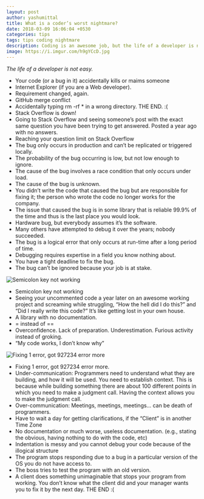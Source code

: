 ```yaml
---
layout: post
author: yashumittal
title: What is a coder’s worst nightmare?
date: 2018-03-09 16:06:04 +0530
categories: tips
tags: tips coding nightmare
description: Coding is an awesome job, but the life of a developer is not easy. Here's a list of coder's worst nightmare.
image: https://i.imgur.com/h9gYCcD.jpg
---
```


_The life of a developer is not easy._

* Your code (or a bug in it) accidentally kills or maims someone
* Internet Explorer (if you are a Web developer).
* Requirement changed, again.
* GitHub merge conflict
* Accidentally typing rm -rf * in a wrong directory. THE END. :(
* Stack Overflow is down!
* Going to Stack Overflow and seeing someone’s post with the exact same question you have been trying to get answered. Posted a year ago with no answers.
* Reaching your question limit on Stack Overflow
* The bug only occurs in production and can’t be replicated or triggered locally.
* The probability of the bug occurring is low, but not low enough to ignore.
* The cause of the bug involves a race condition that only occurs under load.
* The cause of the bug is unknown.
* You didn’t write the code that caused the bug but are responsible for fixing it; the person who wrote the code no longer works for the company.
* The issue that caused the bug is in some library that is reliable 99.9% of the time and thus is the last place you would look.
* Hardware bug, but everybody assumes it’s the software.
* Many others have attempted to debug it over the years; nobody succeeded.
* The bug is a logical error that only occurs at run-time after a long period of time.
* Debugging requires expertise in a field you know nothing about.
* You have a tight deadline to fix the bug.
* The bug can’t be ignored because your job is at stake.

![Semicolon key not working](https://i.imgur.com/nGjCZ2B.jpg)

* Semicolon key not working
* Seeing your uncommented code a year later on an awesome working project and screaming while struggling, “How the hell did I do this?” and “Did I really write this code?” It’s like getting lost in your own house.
* A library with no documentation.
* = instead of ==
* Overconfidence. Lack of preparation. Underestimation. Furious activity instead of groking.
* “My code works, I don’t know why”

![Fixing 1 error, got 927234 error more](https://i.imgur.com/SVyuXVl.jpg)

* Fixing 1 error, got 927234 error more.
* Under-communication: Programmers need to understand what they are building, and how it will be used. You need to establish context. This is because while building something there are about 100 different points in which you need to make a judgment call. Having the context allows you to make the judgment call.
* Over-communication: Meetings, meetings, meetings… can be death of programmers.
* Have to wait a day for getting clarifications, if the “Client” is in another Time Zone
* No documentation or much worse, useless documentation. (e.g., stating the obvious, having nothing to do with the code, etc)
* Indentation is messy and you cannot debug your code because of the illogical structure
* The program stops responding due to a bug in a particular version of the OS you do not have access to.
* The boss tries to test the program with an old version.
* A client does something unimaginable that stops your program from working. You don’t know what the client did and your manager wants you to fix it by the next day. THE END :(